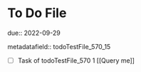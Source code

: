 # To Do File

due:: 2022-09-29

metadatafield:: todoTestFile_570_15

- [ ] Task of todoTestFile_570 1 [[Query me]]
